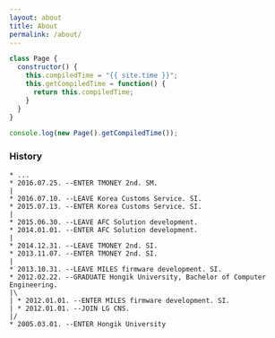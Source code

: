 ```yaml
---
layout: about
title: About
permalink: /about/
---
```


``` javascript
class Page {
  constructor() {
    this.compiledTime = "{{ site.time }}";
    this.getCompiledTime = function() {
      return this.compiledTime;
    }
  }
}

console.log(new Page().getCompiledTime());
```

### History

``` shell
* ...
* 2016.07.25. --ENTER TMONEY 2nd. SM.
|
* 2016.07.10. --LEAVE Korea Customs Service. SI.
* 2015.07.13. --ENTER Korea Customs Service. SI.
|
* 2015.06.30. --LEAVE AFC Solution development.
* 2014.01.01. --ENTER AFC Solution development.
|
* 2014.12.31. --LEAVE TMONEY 2nd. SI.
* 2013.11.07. --ENTER TMONEY 2nd. SI.
|
* 2013.10.31. --LEAVE MILES firmware development. SI.
* 2012.02.22. --GRADUATE Hongik University, Bachelor of Computer Engineering.
|\
| * 2012.01.01. --ENTER MILES firmware development. SI.
| * 2012.01.01. --JOIN LG CNS.
|/
* 2005.03.01. --ENTER Hongik University
```

<script>
  $(document).ready(function(){
    var curDate = new Date();
    var merryGoAround = Math.ceil((curDate-new Date(2017, 09-1, 16))/1000/*millisec to sec*//60/*sec to min*//60/*min to hour*//24/*hour to day*/);
    var myBean = Math.ceil((curDate-new Date(2018, 12-1, 20))/1000/*millisec to sec*//60/*sec to min*//60/*min to hour*//24/*hour to day*/);
    var chmunk = Math.ceil((curDate-new Date(2010, 01-1, 12))/1000/*millisec to sec*//60/*sec to min*//60/*min to hour*//24/*hour to day*/);
    $('.highlight code').eq(0).append('<span class="kd">var</span> <span class="nx">merryGoAround</span> <span class="o">=</span> <span class="mo">' + merryGoAround + '</span> <span class="err">;\n');
    $('.highlight code').eq(0).append('<span class="kd">var</span> <span class="nx">myBean</span> <span class="o">=</span> <span class="mo">' + myBean + '</span> <span class="err">;\n');
  $('.highlight code').eq(0).append('<span class="kd">var</span> <span class="nx">chmunk</span> <span class="o">=</span> <span class="mo">' + chmunk + '</span> <span class="err">;\n');
</span>
  });
</script>
